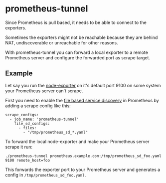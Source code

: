# prometheus-tunnel
Since Prometheus is pull based, it needs to be able to connect to the exporters.

Sometimes the exporters might not be reachable because they are behind NAT,
undiscoverable or unreachable for other reasons.

With prometheus-tunnel you can forward a local exporter to a remote Prometheus
server and configure the forwarded port as scrape target.

## Example
Let say you run the [node-exporter](https://github.com/prometheus/prometheus) on
it's default port 9100 on some system your Prometheus server can't scrape.

First you need to enable the
[file based service discovery](https://prometheus.io/docs/operating/configuration/#<file_sd_config>)
in Prometheus by adding a scrape config like this:

```
scrape_configs:
  - job_name: 'prometheus-tunnel'
    file_sd_configs:
      - files:
        - "/tmp/prometheus_sd_*.yaml"
```

To forward the local node-exporter and make your Prometheus server scrape it run:

```
./prometheus-tunnel prometheus.example.com:/tmp/prometheus_sd_foo.yaml 9100 remote_host=foo
```

This forwards the exporter port to your Prometheus server and generates a
config in `/tmp/prometheus_sd_foo.yaml`.
